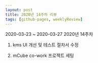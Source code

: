 ```yaml
---
layout: post
title: 2020년 14주차 리뷰
tags: [github-pages, weeklyReview]
---
```

2020-03-23 ~ 2020-03-27 2020년 14주차

1. kms UI 개선 및 테스트 절차서 수정

2. mCube co-work 프로젝트 세팅
